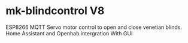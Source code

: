 # mk-blindcontrol V8
ESP8266 MQTT Servo motor control to open and close venetian blinds. Home Assistant and Openhab intergration
With GUI 

